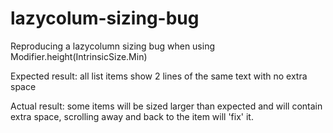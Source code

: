# lazycolum-sizing-bug
Reproducing a lazycolumn sizing bug when using Modifier.height(IntrinsicSize.Min)

Expected result: all list items show 2 lines of the same text with no extra space

Actual result: some items will be sized larger than expected and will contain extra space,
scrolling away and back to the item will 'fix' it.
